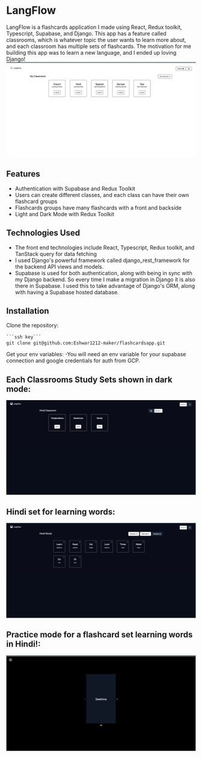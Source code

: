 # LangFlow

LangFlow is a flashcards application I made using React, Redux toolkit, Typescript, Supabase, and Django. This app has a feature called classrooms, 
which is whatever topic the user wants to learn more about, and each classroom has multiple sets of flashcards. The motivation for me building this app was to learn a new
language, and I ended up loving Django!
![LangFlow](/frontend/public/homepage.png)
## Features

- Authentication with Supabase and Redux Toolkit
- Users can create different classes, and each class can have their own flashcard groups
- Flashcards groups have many flashcards with a front and backside
- Light and Dark Mode with Redux Toolkit



## Technologies Used

- The front end technologies include React, Typescript, Redux toolkit, and TanStack query for data fetching
- I used Django's powerful framework called django_rest_framework for the backend API views and models. 
- Supabase is used for both authentication, along with being in sync with my Django backend. So every time I make a migration in Django it is also there in Supabase. I used this to take advantage of Django's ORM, along with having a Supabase hosted database.

## Installation

Clone the repository:

    ```ssh key```
    git clone git@github.com:Eshwar1212-maker/flashcardsapp.git

Get your env variables:
    -You will need an env variable for your supabase connection and google credentials for auth from GCP.
## Each Classrooms Study Sets shown in dark mode:
![LangFlow](/frontend/public/StudyRooms.png)
## Hindi set for learning words:
![LangFlow](/frontend/public/hindiset.png)
## Practice mode for a flashcard set learning words in Hindi!:
![LangFlow](/frontend/public/practice.png)


